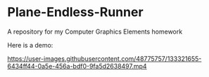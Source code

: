 # Plane-Endless-Runner
A repository for my Computer Graphics Elements homework

Here is a demo:

https://user-images.githubusercontent.com/48775757/133321655-6434ff44-0a5e-456a-bdf0-9fa5d2638497.mp4

